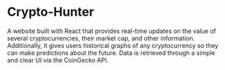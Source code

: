 # Crypto-Hunter
A website built with React that provides real-time updates on the value of several cryptocurrencies, their market cap, and other information. Additionally, it gives users historical graphs of any cryptocurrency so they can make predictions about the future. Data is retrieved through a simple and clear UI via the CoinGecko API.
